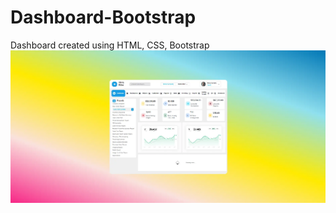 # Dashboard-Bootstrap
Dashboard created using HTML, CSS, Bootstrap
<img src="../assets/Dashboard.webp" alt="Project Image" />
